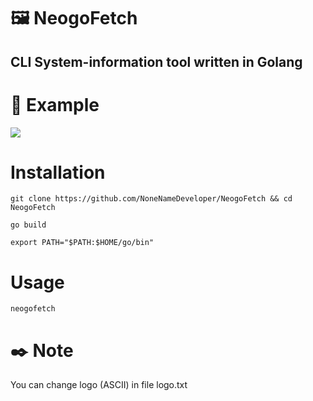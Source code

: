 # 🖼 NeogoFetch
## CLI System-information tool written in Golang


# 📝 Example
<img src = "https://i.imgur.com/WckMxNl.png">

# Installation
`git clone https://github.com/NoneNameDeveloper/NeogoFetch && cd NeogoFetch`

`go build`

`export PATH="$PATH:$HOME/go/bin"`

# Usage
`neogofetch`

# ✒️ Note
You can change logo (ASCII) in file logo.txt